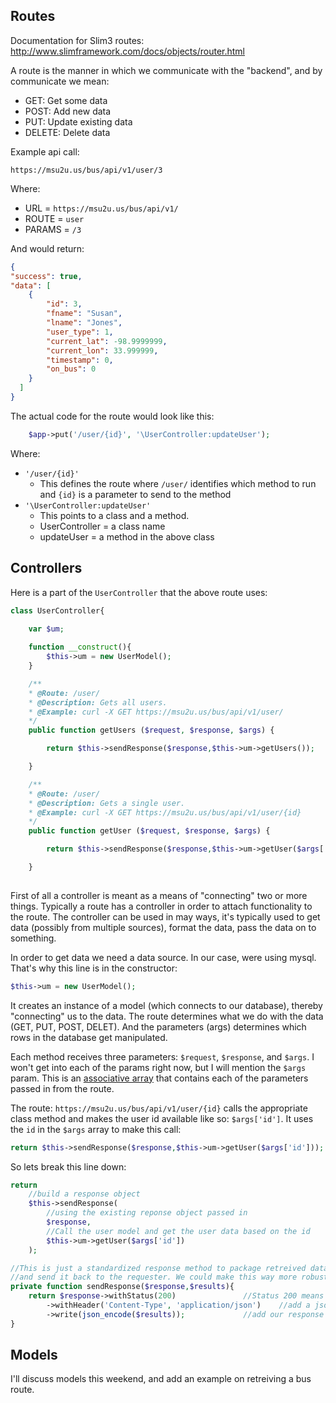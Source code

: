 ## Routes

Documentation for Slim3 routes: http://www.slimframework.com/docs/objects/router.html

A route is the manner in which we communicate with the "backend", and by communicate we mean:
  - GET: Get some data
  - POST: Add new data
  - PUT: Update existing data
  - DELETE: Delete data
    
Example api call:

```
https://msu2u.us/bus/api/v1/user/3
```

Where:
- URL = `https://msu2u.us/bus/api/v1/`
- ROUTE = `user`
- PARAMS = `/3`

And would return:

```json
{
"success": true,
"data": [
    {
        "id": 3,
        "fname": "Susan",
        "lname": "Jones",
        "user_type": 1,
        "current_lat": -98.9999999,
        "current_lon": 33.999999,
        "timestamp": 0,
        "on_bus": 0
    }
  ]
}
```

The actual code for the route would look like this:

```php
    $app->put('/user/{id}', '\UserController:updateUser');
```

Where: 
- `'/user/{id}'`
    - This defines the route where `/user/` identifies which method to run and `{id}` is a parameter to send to the method
- `'\UserController:updateUser'`
    - This points to a class and a method.
    - UserController = a class name
    - updateUser = a method in the above class


## Controllers

Here is a part of the `UserController` that the above route uses:

```php
class UserController{

	var $um;
	
	function __construct(){
		$this->um = new UserModel();
	}

	/**
	* @Route: /user/
	* @Description: Gets all users.
	* @Example: curl -X GET https://msu2u.us/bus/api/v1/user/ 
	*/
	public function getUsers ($request, $response, $args) {

		return $this->sendResponse($response,$this->um->getUsers());

	}

	/**
	* @Route: /user/
	* @Description: Gets a single user.
	* @Example: curl -X GET https://msu2u.us/bus/api/v1/user/{id}
	*/
	public function getUser ($request, $response, $args) {

		return $this->sendResponse($response,$this->um->getUser($args['id']));

	}
	
```

First of all a controller is meant as a means of "connecting" two or more things. Typically a route has a controller in order to attach functionality to the route. The controller can be used in may ways, it's typically used to get data (possibly from multiple sources), format the data,  pass the data on to something. 

In order to get data we need a data source. In our case, were using mysql. That's why this line is in the constructor:
```php
$this->um = new UserModel();
```
It creates an instance of a model (which connects to our database), thereby "connecting" us to the data. The route determines what we do with the data (GET, PUT, POST, DELET). And the parameters (args) determines which rows in the database get manipulated. 

Each method receives three parameters: `$request`, `$response`, and `$args`. I won't get into each of the params right now, but 
I will mention the `$args` param. This is an [associative array](http://php.net/manual/en/language.types.array.php) that contains each of the parameters passed in from the route. 

The route: `https://msu2u.us/bus/api/v1/user/{id}` calls the appropriate class method and makes the user id available like so: `$args['id']`. It uses the `id` in the `$args` array to make this call:
```php
return $this->sendResponse($response,$this->um->getUser($args['id']));
```

So lets break this line down:
```php
return 
    //build a response object
    $this->sendResponse(
    	//using the existing reponse object passed in
        $response,
        //Call the user model and get the user data based on the id
        $this->um->getUser($args['id'])
    );

//This is just a standardized response method to package retreived data or an appropriated message in json
//and send it back to the requester. We could make this way more robust, but keeping it simple right now.
private function sendResponse($response,$results){
	return $response->withStatus(200)				//Status 200 means everythings ok
		->withHeader('Content-Type', 'application/json')	//add a json header to "type" the return data
		->write(json_encode($results));				//add our response data
}
```



## Models

I'll discuss models this weekend, and add an example on retreiving a bus route.
